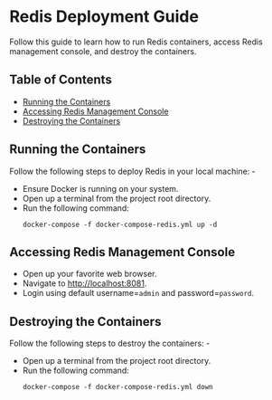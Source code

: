 # Redis Deployment Guide

Follow this guide to learn how to run Redis containers, access Redis management console, and destroy the containers.

## Table of Contents

- [Running the Containers](#running-the-containers)
- [Accessing Redis Management Console](#accessing-redis-management-console)
- [Destroying the Containers](#destroying-the-containers)

## Running the Containers

Follow the following steps to deploy Redis in your local machine: -

- Ensure Docker is running on your system.
- Open up a terminal from the project root directory.
- Run the following command:
  ```
  docker-compose -f docker-compose-redis.yml up -d
  ```

## Accessing Redis Management Console

- Open up your favorite web browser.
- Navigate to [http://localhost:8081](http://localhost:8081).
- Login using default username=`admin` and password=`password`.

## Destroying the Containers

Follow the following steps to destroy the containers: -

- Open up a terminal from the project root directory.
- Run the following command:
  ```
  docker-compose -f docker-compose-redis.yml down
  ```
